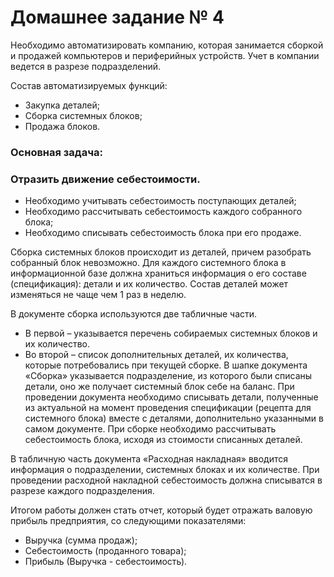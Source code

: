 # Домашнее задание № 4 #

Необходимо автоматизировать компанию, которая занимается сборкой и продажей компьютеров и периферийных устройств. 
Учет в компании ведется в разрезе подразделений.

Состав автоматизируемых функций:

- Закупка деталей;
- Сборка системных блоков;
- Продажа блоков.

### Основная задача: ###
### Отразить движение себестоимости. ###

- Необходимо учитывать себестоимость поступающих деталей;
- Необходимо рассчитывать себестоимость каждого собранного блока;
- Необходимо списывать себестоимость блока при его продаже.

Сборка системных блоков происходит из деталей, причем разобрать собранный блок невозможно. 
Для каждого системного блока в информационной базе должна храниться информация о его составе (спецификация): детали и их количество. Состав деталей может изменяться не чаще чем 1 раз в неделю.

В документе сборка используются две табличные части. 
- В первой – указывается перечень собираемых системных блоков и их количество. 
- Во второй – список дополнительных  деталей, их количества, которые потребовались при текущей сборке.
В шапке документа «Сборка» указывается подразделение, из которого были списаны детали, оно же получает системный блок себе на баланс.
При проведении документа необходимо списывать детали, полученные из актуальной на момент проведения спецификации (рецепта для системного блока) вместе с деталями, дополнительно указанными в самом документе. 
При сборке необходимо рассчитывать себестоимость блока, исходя из стоимости списанных деталей.

В табличную часть  документа «Расходная накладная» вводится информация о подразделении, системных блоках и их количестве.
При проведении расходной накладной себестоимость должна списыватся в разрезе каждого подразделения.

Итогом работы должен стать отчет, который будет отражать валовую прибыль предприятия, со следующими показателями:

- Выручка (сумма продаж);
- Себестоимость (проданного товара);
- Прибыль (Выручка - себестоимость).